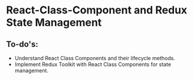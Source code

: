 # React-Class-Component and Redux State Management

## To-do's:

- Understand React Class Components and their lifecycle methods.
- Implement Redux Toolkit with React Class Components for state management.   